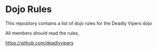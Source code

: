 Dojo Rules
==========

This repository contains a list of dojo rules for the Deadly Vipers dojo

All members should read the rules,

https://github.com/deadlyvipers